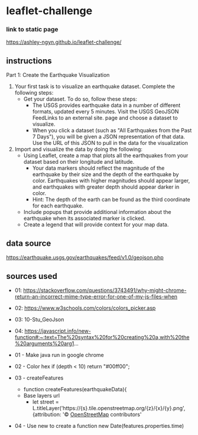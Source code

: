 # leaflet-challenge #

### link to static page ###
 https://ashley-ngyn.github.io/leaflet-challenge/

## instructions ## 
Part 1: Create the Earthquake Visualization
1. Your first task is to visualize an earthquake dataset. Complete the following steps:
    * Get your dataset. To do so, follow these steps:
        * The USGS provides earthquake data in a number of different formats, updated every 5 minutes. Visit the USGS GeoJSON FeedLinks to an external site. page and choose a dataset to visualize.
        * When you click a dataset (such as "All Earthquakes from the Past 7 Days"), you will be given a JSON representation of that data. Use the URL of this JSON to pull in the data for the visualization
2. Import and visualize the data by doing the following:
    * Using Leaflet, create a map that plots all the earthquakes from your dataset based on their longitude and latitude.
        * Your data markers should reflect the magnitude of the earthquake by their size and the depth of the earthquake by color. Earthquakes with higher magnitudes should appear larger, and earthquakes with greater depth should appear darker in color.
        * Hint: The depth of the earth can be found as the third coordinate for each earthquake.
    * Include popups that provide additional information about the earthquake when its associated marker is clicked.
    * Create a legend that will provide context for your map data.

## data source ##
https://earthquake.usgs.gov/earthquakes/feed/v1.0/geojson.php

## sources used ##
* 01: https://stackoverflow.com/questions/3743491/why-might-chrome-return-an-incorrect-mime-type-error-for-one-of-my-js-files-when
* 02: https://www.w3schools.com/colors/colors_picker.asp
* 03: 10-Stu_GeoJson
* 04: https://javascript.info/new-function#:~:text=The%20syntax%20for%20creating%20a,with%20the%20arguments%20arg1...

 * 01 - Make java run in google chrome
     <script type="application/x-javascript" src="static/js/logic.js"></script>

* 02 - Color hex
    if (depth < 10) return "#00ff00";

* 03 - createFeatures
     * function createFeatures(earthquakeData){
  * Base layers url
     *  let street = L.titleLayer('https://{s}.tile.openstreetmap.org/{z}/{x}/{y}.png',{attribution: '&copy; <a href="https://www.openstreetmap.org/copyright">OpenStreetMap</a> contributors'
    
* 04 - Use new to create a function
    new Date(features.properties.time)

